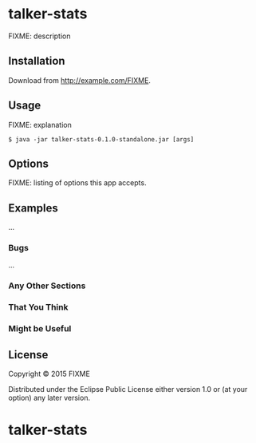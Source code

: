 # talker-stats

FIXME: description

## Installation

Download from http://example.com/FIXME.

## Usage

FIXME: explanation

    $ java -jar talker-stats-0.1.0-standalone.jar [args]

## Options

FIXME: listing of options this app accepts.

## Examples

...

### Bugs

...

### Any Other Sections
### That You Think
### Might be Useful

## License

Copyright © 2015 FIXME

Distributed under the Eclipse Public License either version 1.0 or (at
your option) any later version.
# talker-stats
